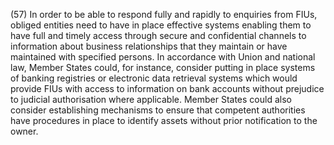 (57) In order to be able to respond fully and rapidly to enquiries from FIUs, obliged entities need to have in place effective systems enabling them to have full and timely access through secure and confidential channels to information about business relationships that they maintain or have maintained with specified persons. In accordance with Union and national law, Member States could, for instance, consider putting in place systems of banking registries or electronic data retrieval systems which would provide FIUs with access to information on bank accounts without prejudice to judicial authorisation where applicable. Member States could also consider establishing mechanisms to ensure that competent authorities have procedures in place to identify assets without prior notification to the owner.
